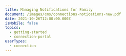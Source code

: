 ```yaml
---
title: Managing Notifications for Family
document: /images/cms/connections-notications-new.pdf
date: 2021-10-26T12:00:00.000Z
isMobile: false
topics:
  - getting-started
  - connection-portal
userTypes:
  - connection
---
```

